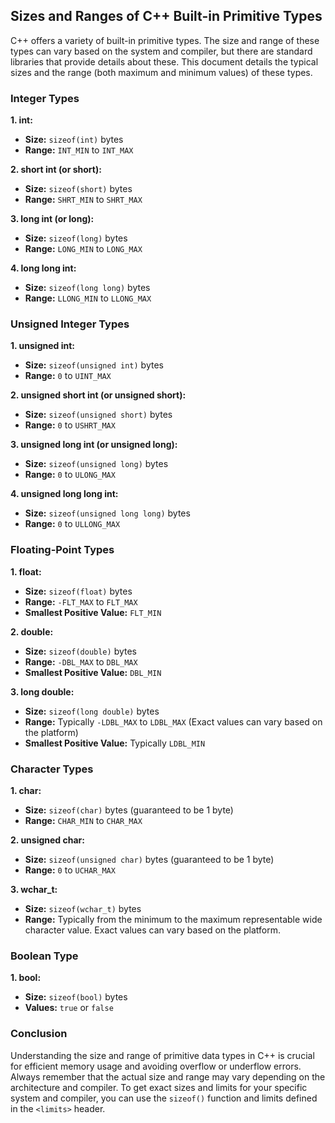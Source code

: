 

## Sizes and Ranges of C++ Built-in Primitive Types

C++ offers a variety of built-in primitive types. The size and range of these types can vary based on the system and compiler, but there are standard libraries that provide details about these. This document details the typical sizes and the range (both maximum and minimum values) of these types.

### Integer Types

**1. int:**
   - **Size:** `sizeof(int)` bytes
   - **Range:** `INT_MIN` to `INT_MAX`

**2. short int (or short):**
   - **Size:** `sizeof(short)` bytes
   - **Range:** `SHRT_MIN` to `SHRT_MAX`

**3. long int (or long):**
   - **Size:** `sizeof(long)` bytes
   - **Range:** `LONG_MIN` to `LONG_MAX`

**4. long long int:**
   - **Size:** `sizeof(long long)` bytes
   - **Range:** `LLONG_MIN` to `LLONG_MAX`

### Unsigned Integer Types

**1. unsigned int:**
   - **Size:** `sizeof(unsigned int)` bytes
   - **Range:** `0` to `UINT_MAX`

**2. unsigned short int (or unsigned short):**
   - **Size:** `sizeof(unsigned short)` bytes
   - **Range:** `0` to `USHRT_MAX`

**3. unsigned long int (or unsigned long):**
   - **Size:** `sizeof(unsigned long)` bytes
   - **Range:** `0` to `ULONG_MAX`

**4. unsigned long long int:**
   - **Size:** `sizeof(unsigned long long)` bytes
   - **Range:** `0` to `ULLONG_MAX`

### Floating-Point Types

**1. float:**
   - **Size:** `sizeof(float)` bytes
   - **Range:** `-FLT_MAX` to `FLT_MAX`
   - **Smallest Positive Value:** `FLT_MIN`

**2. double:**
   - **Size:** `sizeof(double)` bytes
   - **Range:** `-DBL_MAX` to `DBL_MAX`
   - **Smallest Positive Value:** `DBL_MIN`

**3. long double:**
   - **Size:** `sizeof(long double)` bytes
   - **Range:** Typically `-LDBL_MAX` to `LDBL_MAX` (Exact values can vary based on the platform)
   - **Smallest Positive Value:** Typically `LDBL_MIN`

### Character Types

**1. char:**
   - **Size:** `sizeof(char)` bytes (guaranteed to be 1 byte)
   - **Range:** `CHAR_MIN` to `CHAR_MAX`

**2. unsigned char:**
   - **Size:** `sizeof(unsigned char)` bytes (guaranteed to be 1 byte)
   - **Range:** `0` to `UCHAR_MAX`

**3. wchar_t:**
   - **Size:** `sizeof(wchar_t)` bytes
   - **Range:** Typically from the minimum to the maximum representable wide character value. Exact values can vary based on the platform.

### Boolean Type

**1. bool:**
   - **Size:** `sizeof(bool)` bytes
   - **Values:** `true` or `false`

### Conclusion

Understanding the size and range of primitive data types in C++ is crucial for efficient memory usage and avoiding overflow or underflow errors. Always remember that the actual size and range may vary depending on the architecture and compiler. To get exact sizes and limits for your specific system and compiler, you can use the `sizeof()` function and limits defined in the `<limits>` header.
